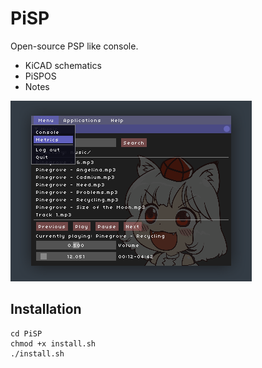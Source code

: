 # PiSP
Open-source PSP like console.

- KiCAD schematics
- PiSPOS
- Notes

![PiSP](PiSP.png)

## Installation
```
cd PiSP
chmod +x install.sh
./install.sh
```